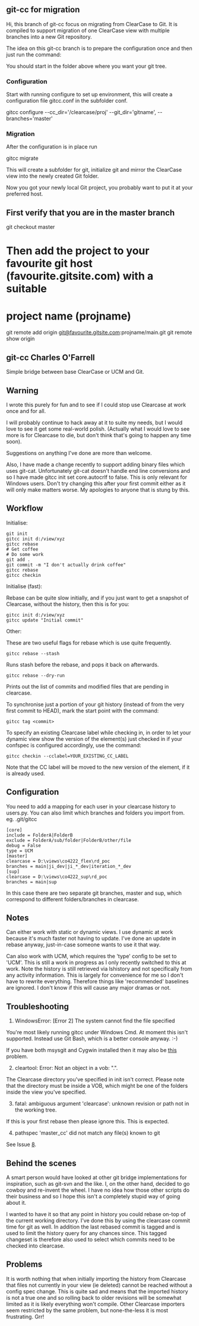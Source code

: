 ## git-cc for migration

Hi, this branch of git-cc focus on migrating from ClearCase to Git. It is compiled to
support migration of one ClearCase view with multiple branches into a new Git repository.

The idea on this git-cc branch is to prepare the configuration once and then just run the command:

You should start in the folder above where you want your git tree.

### Configuration

Start with running configure to set up environment, this will create a configuration file
gitcc.conf in the subfolder conf.

gitcc configure --cc_dir='/clearcase/proj' --git_dir='gitname', --branches='master'


### Migration

After the configuration is in place run

gitcc migrate

This will create a subfolder for git, initialize git and mirror the ClearCase view into
the newly created Git folder.

Now you got your newly local Git project, you probably want to put it at your preferred host.

## First verify that you are in the master branch
git checkout master

# Then add the project to your favourite git host (favourite.gitsite.com) with a suitable
# project name (projname)
git remote add origin git@favourite.gitsite.com:projname/main.git
git remote show origin


## git-cc Charles O'Farrell

Simple bridge between base ClearCase or UCM and Git.

## Warning

I wrote this purely for fun and to see if I could stop use Clearcase at work
once and for all.

I will probably continue to hack away at it to suite my needs, but I would
love to see it get some real-world polish. (Actually what I would love to see
more is for Clearcase to die, but don't think that's going to happen any time
soon).

Suggestions on anything I've done are more than welcome.

Also, I have made a change recently to support adding binary files which uses
git-cat. Unfortunately git-cat doesn't handle end line conversions and so I
have made gitcc init set core.autocrlf to false. This is only relevant for
Windows users. Don't try changing this after your first commit either as it
will only make matters worse. My apologies to anyone that is stung by this.

## Workflow

Initialise:

    git init
    gitcc init d:/view/xyz
    gitcc rebase
    # Get coffee
    # Do some work
    git add .
    git commit -m "I don't actually drink coffee"
    gitcc rebase
    gitcc checkin

Initialise (fast):

Rebase can be quite slow initially, and if you just want to get a snapshot of
Clearcase, without the history, then this is for you:

    gitcc init d:/view/xyz
    gitcc update "Initial commit"

Other:

These are two useful flags for rebase which is use quite frequently.

    gitcc rebase --stash

Runs stash before the rebase, and pops it back on afterwards.

    gitcc rebase --dry-run

Prints out the list of commits and modified files that are pending in clearcase.

To synchronise just a portion of your git history (instead of from the
very first commit to HEAD), mark the start point with the command:

    gitcc tag <commit>

To specify an existing Clearcase label while checking in, in order to let your
dynamic view show the version of the element(s) just checked in if your
confspec is configured accordingly, use the command:

    gitcc checkin --cclabel=YOUR_EXISTING_CC_LABEL

Note that the CC label will be moved to the new version of the element, if it is already used.

## Configuration

You need to add a mapping for each user in your clearcase history to users.py.
You can also limit which branches and folders you import from.
eg. .git/gitcc

    [core]
    include = FolderA|FolderB
    exclude = FolderA/sub/folder|FolderB/other/file
    debug = False
    type = UCM
    [master]
    clearcase = D:\views\co4222_flex\rd_poc
    branches = main|ji_dev|ji_*_dev|iteration_*_dev
    [sup]
    clearcase = D:\views\co4222_sup\rd_poc
    branches = main|sup

In this case there are two separate git branches, master and sup, which
correspond to different folders/branches in clearcase.

## Notes

Can either work with static or dynamic views. I use dynamic at work because
it's much faster not having to update. I've done an update in rebase anyway,
just-in-case someone wants to use it that way.

Can also work with UCM, which requires the 'type' config to be set to 'UCM'.
This is still a work in progress as I only recently switched to this at work.
Note the history is still retrieved via lshistory and not specifically from
any activity information. This is largely for convenience for me so I don't have
to rewrite everything. Therefore things like 'recommended' baselines are ignored.
I don't know if this will cause any major dramas or not.

## Troubleshooting

1. WindowsError: [Error 2] The system cannot find the file specified

You're most likely running gitcc under Windows Cmd. At moment this isn't
supported. Instead use Git Bash, which is a better console anyway. :-)

If you have both msysgit and Cygwin installed then it may also be
[this](https://github.com/charleso/git-cc/issues/10) problem.

2. cleartool: Error: Not an object in a vob: ".".

The Clearcase directory you've specified in init isn't correct. Please note
that the directory must be inside a VOB, which might be one of the folders
inside the view you've specified.

3. fatal: ambiguous argument 'clearcase': unknown revision or path not in the working tree.

If this is your first rebase then please ignore this. This is expected.

4. pathspec 'master_cc' did not match any file(s) known to git

See Issue [8](https://github.com/charleso/git-cc/issues/8).

## Behind the scenes

A smart person would have looked at other git bridge implementations for
inspiration, such as git-svn and the like. I, on the other hand, decided to go
cowboy and re-invent the wheel. I have no idea how those other scripts do their
business and so I hope this isn't a completely stupid way of going about it.

I wanted to have it so that any point in history you could rebase on-top of the
current working directory. I've done this by using the clearcase commit time
for git as well. In addition the last rebased commit is tagged and is used
to limit the history query for any chances since. This tagged changeset is
therefore also used to select which commits need to be checked into clearcase.

## Problems

It is worth nothing that when initially importing the history from Clearcase
that files not currently in your view (ie deleted) cannot be reached without
a config spec change. This is quite sad and means that the imported history is
not a true one and so rolling back to older revisions will be somewhat limited
as it is likely everything won't compile. Other Clearcase importers seem
restricted by the same problem, but none-the-less it is most frustrating. Grr!

